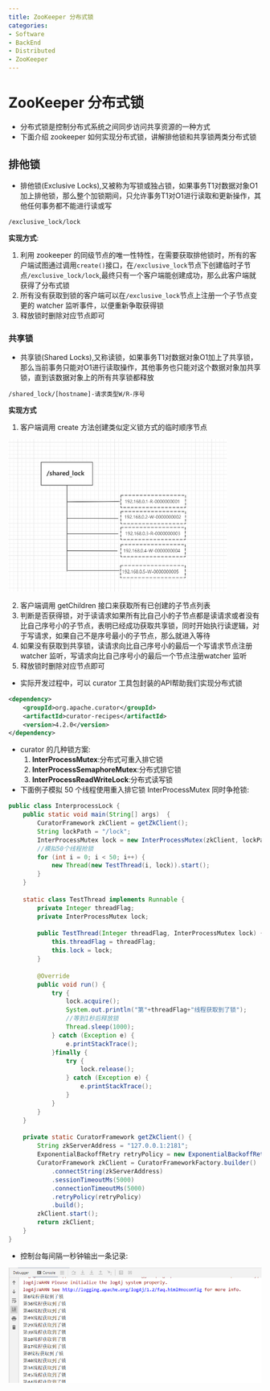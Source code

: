 ```yaml
---
title: ZooKeeper 分布式锁
categories:
- Software
- BackEnd
- Distributed
- ZooKeeper
---
```

# ZooKeeper 分布式锁

- 分布式锁是控制分布式系统之间同步访问共享资源的一种方式
- 下面介绍 zookeeper 如何实现分布式锁，讲解排他锁和共享锁两类分布式锁

## 排他锁

- 排他锁(Exclusive Locks),又被称为写锁或独占锁，如果事务T1对数据对象O1加上排他锁，那么整个加锁期间，只允许事务T1对O1进行读取和更新操作，其他任何事务都不能进行读或写

```
/exclusive_lock/lock
```

**实现方式**:

1. 利用 zookeeper 的同级节点的唯一性特性，在需要获取排他锁时，所有的客户端试图通过调用`create()`接口，在`/exclusive_lock`节点下创建临时子节点`/exclusive_lock/lock`,最终只有一个客户端能创建成功，那么此客户端就获得了分布式锁
2. 所有没有获取到锁的客户端可以在`/exclusive_lock`节点上注册一个子节点变更的 watcher 监听事件，以便重新争取获得锁
3. 释放锁时删除对应节点即可

### 共享锁

- 共享锁(Shared Locks),又称读锁，如果事务T1对数据对象O1加上了共享锁，那么当前事务只能对O1进行读取操作，其他事务也只能对这个数据对象加共享锁，直到该数据对象上的所有共享锁都释放

```
/shared_lock/[hostname]-请求类型W/R-序号
```

**实现方式**

1. 客户端调用 create 方法创建类似定义锁方式的临时顺序节点

<img src="https://raw.githubusercontent.com/LuShan123888/Files/main/Pictures/20210615112709.png" alt="img" style="zoom:67%;" />

2. 客户端调用 getChildren  接口来获取所有已创建的子节点列表
3. 判断是否获得锁，对于读请求如果所有比自己小的子节点都是读请求或者没有比自己序号小的子节点，表明已经成功获取共享锁，同时开始执行读逻辑，对于写请求，如果自己不是序号最小的子节点，那么就进入等待
4. 如果没有获取到共享锁，读请求向比自己序号小的最后一个写请求节点注册 watcher 监听，写请求向比自己序号小的最后一个节点注册watcher 监听
5. 释放锁时删除对应节点即可

- 实际开发过程中，可以 curator 工具包封装的API帮助我们实现分布式锁

```xml
<dependency>
    <groupId>org.apache.curator</groupId>
    <artifactId>curator-recipes</artifactId>
    <version>4.2.0</version>
</dependency>
```

- curator 的几种锁方案:
    1. **InterProcessMutex**:分布式可重入排它锁
    2. **InterProcessSemaphoreMutex**:分布式排它锁
    3. **InterProcessReadWriteLock**:分布式读写锁
- 下面例子模拟 50 个线程使用重入排它锁 InterProcessMutex 同时争抢锁:

```java
public class InterprocessLock {
    public static void main(String[] args)  {
        CuratorFramework zkClient = getZkClient();
        String lockPath = "/lock";
        InterProcessMutex lock = new InterProcessMutex(zkClient, lockPath);
        //模拟50个线程抢锁
        for (int i = 0; i < 50; i++) {
            new Thread(new TestThread(i, lock)).start();
        }
    }

    static class TestThread implements Runnable {
        private Integer threadFlag;
        private InterProcessMutex lock;

        public TestThread(Integer threadFlag, InterProcessMutex lock) {
            this.threadFlag = threadFlag;
            this.lock = lock;
        }

        @Override
        public void run() {
            try {
                lock.acquire();
                System.out.println("第"+threadFlag+"线程获取到了锁");
                //等到1秒后释放锁
                Thread.sleep(1000);
            } catch (Exception e) {
                e.printStackTrace();
            }finally {
                try {
                    lock.release();
                } catch (Exception e) {
                    e.printStackTrace();
                }
            }
        }
    }

    private static CuratorFramework getZkClient() {
        String zkServerAddress = "127.0.0.1:2181";
        ExponentialBackoffRetry retryPolicy = new ExponentialBackoffRetry(1000, 3, 5000);
        CuratorFramework zkClient = CuratorFrameworkFactory.builder()
            .connectString(zkServerAddress)
            .sessionTimeoutMs(5000)
            .connectionTimeoutMs(5000)
            .retryPolicy(retryPolicy)
            .build();
        zkClient.start();
        return zkClient;
    }
}
```

- 控制台每间隔一秒钟输出一条记录:

<img src="https://raw.githubusercontent.com/LuShan123888/Files/main/Pictures/20210615112942.png" alt="img" style="zoom: 67%;" />